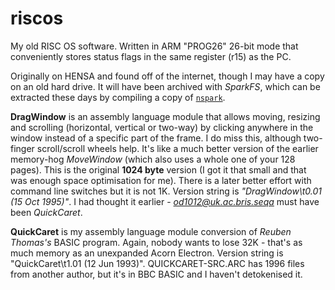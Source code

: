 # riscos
My old RISC OS software. Written in ARM "PROG26" 26-bit mode that conveniently stores status flags in the same register (r15) as the PC.

Originally on HENSA and found off of the internet, though I may have a copy on an old hard drive. It will have been archived with *SparkFS*, which can be extracted these days by compiling a copy of [`nspark`](https://github.com/mjwoodcock/nspark).

**DragWindow** is an assembly language module that allows moving, resizing and scrolling (horizontal, vertical or two-way) by clicking anywhere in the window instead of a specific part of the frame. I do miss this, although two-finger scroll/scroll wheels help. It's like a much better version of the earlier memory-hog *MoveWindow* (which also uses a whole one of your 128 pages). This is the original **1024 byte** version (I got it that small and that was enough space optimisation for me). There is a later better effort with command line switches but it is not 1K. Version string is *"DragWindow\t0.01 (15 Oct 1995)"*. I had thought it earlier  - *od1012@uk.ac.bris.seqa* must have been *QuickCaret*.

**QuickCaret** is my assembly language module conversion of *Reuben Thomas's* BASIC program. Again, nobody wants to lose 32K - that's as much memory as an unexpanded Acorn Electron. Version string is "QuickCaret\t1.01 (12 Jun 1993)". QUICKCARET-SRC.ARC has 1996 files from another author, but it's in BBC BASIC and I haven't detokenised it.
